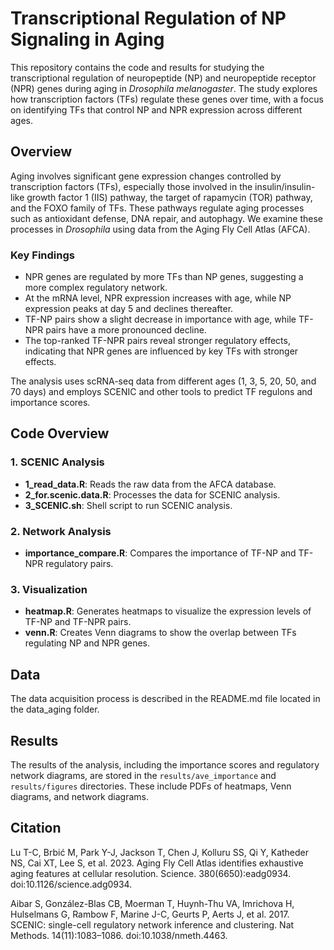 # Transcriptional Regulation of NP Signaling in Aging

This repository contains the code and results for studying the transcriptional regulation of neuropeptide (NP) and neuropeptide receptor (NPR) genes during aging in *Drosophila melanogaster*. The study explores how transcription factors (TFs) regulate these genes over time, with a focus on identifying TFs that control NP and NPR expression across different ages.

## Overview

Aging involves significant gene expression changes controlled by transcription factors (TFs), especially those involved in the insulin/insulin-like growth factor 1 (IIS) pathway, the target of rapamycin (TOR) pathway, and the FOXO family of TFs. These pathways regulate aging processes such as antioxidant defense, DNA repair, and autophagy. We examine these processes in *Drosophila* using data from the Aging Fly Cell Atlas (AFCA).

### Key Findings
- NPR genes are regulated by more TFs than NP genes, suggesting a more complex regulatory network.
- At the mRNA level, NPR expression increases with age, while NP expression peaks at day 5 and declines thereafter.
- TF-NP pairs show a slight decrease in importance with age, while TF-NPR pairs have a more pronounced decline.
- The top-ranked TF-NPR pairs reveal stronger regulatory effects, indicating that NPR genes are influenced by key TFs with stronger effects.

The analysis uses scRNA-seq data from different ages (1, 3, 5, 20, 50, and 70 days) and employs SCENIC and other tools to predict TF regulons and importance scores.


## Code Overview

### 1. SCENIC Analysis
- **1_read_data.R**: Reads the raw data from the AFCA database.
- **2_for.scenic.data.R**: Processes the data for SCENIC analysis.
- **3_SCENIC.sh**: Shell script to run SCENIC analysis.

### 2. Network Analysis
- **importance_compare.R**: Compares the importance of TF-NP and TF-NPR regulatory pairs.

### 3. Visualization
- **heatmap.R**: Generates heatmaps to visualize the expression levels of TF-NP and TF-NPR pairs.
- **venn.R**: Creates Venn diagrams to show the overlap between TFs regulating NP and NPR genes.

## Data

The data acquisition process is described in the README.md file located in the data_aging folder.

## Results

The results of the analysis, including the importance scores and regulatory network diagrams, are stored in the `results/ave_importance` and `results/figures` directories. These include PDFs of heatmaps, Venn diagrams, and network diagrams.

## Citation

Lu T-C, Brbić M, Park Y-J, Jackson T, Chen J, Kolluru SS, Qi Y, Katheder NS, Cai XT, Lee S, et al. 2023. Aging Fly Cell Atlas identifies exhaustive aging features at cellular resolution. Science. 380(6650):eadg0934. doi:10.1126/science.adg0934.

Aibar S, González-Blas CB, Moerman T, Huynh-Thu VA, Imrichova H, Hulselmans G, Rambow F, Marine J-C, Geurts P, Aerts J, et al. 2017. SCENIC: single-cell regulatory network inference and clustering. Nat Methods. 14(11):1083–1086. doi:10.1038/nmeth.4463.
